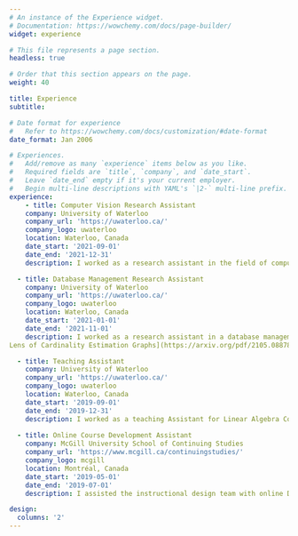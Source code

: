 ```yaml
---
# An instance of the Experience widget.
# Documentation: https://wowchemy.com/docs/page-builder/
widget: experience

# This file represents a page section.
headless: true

# Order that this section appears on the page.
weight: 40

title: Experience
subtitle:

# Date format for experience
#   Refer to https://wowchemy.com/docs/customization/#date-format
date_format: Jan 2006

# Experiences.
#   Add/remove as many `experience` items below as you like.
#   Required fields are `title`, `company`, and `date_start`.
#   Leave `date_end` empty if it's your current employer.
#   Begin multi-line descriptions with YAML's `|2-` multi-line prefix.
experience:
    - title: Computer Vision Research Assistant
    company: University of Waterloo
    company_url: 'https://uwaterloo.ca/'
    company_logo: uwaterloo
    location: Waterloo, Canada
    date_start: '2021-09-01'
    date_end: '2021-12-31'
    description: I worked as a research assistant in the field of computer vision, under the supervision of [Olga Veksler](https://cs.uwaterloo.ca/~oveksler/). I focused on combining CNNs with discrete optimization techniques on weakly supervised image segmentation.

  - title: Database Management Research Assistant
    company: University of Waterloo
    company_url: 'https://uwaterloo.ca/'
    company_logo: uwaterloo
    location: Waterloo, Canada
    date_start: '2021-01-01'
    date_end: '2021-11-01'
    description: I worked as a research assistant in a database management project, under the supervision of [Semih Salihoglu](https://cs.uwaterloo.ca/~ssalihog/). I focused on developing efficient and accurate algorithms for querying graph-structured data. I conducted experiments using Java and SQL on large databases and contributed to major sections of the paper [Accurate Summary-based Cardinality Estimation Through the
Lens of Cardinality Estimation Graphs](https://arxiv.org/pdf/2105.08878.pdf).

  - title: Teaching Assistant
    company: University of Waterloo
    company_url: 'https://uwaterloo.ca/'
    company_logo: uwaterloo
    location: Waterloo, Canada
    date_start: '2019-09-01'
    date_end: '2019-12-31'
    description: I worked as a teaching Assistant for Linear Algebra Course (Fall 2019). I am responsible for holding tutoring hours.
  
  - title: Online Course Development Assistant
    company: McGill University School of Continuing Studies
    company_url: 'https://www.mcgill.ca/continuingstudies/'
    company_logo: mcgill
    location: Montréal, Canada
    date_start: '2019-05-01'
    date_end: '2019-07-01'
    description: I assisted the instructional design team with online Data Science for Business Decisions course.

design:
  columns: '2'
---
```


